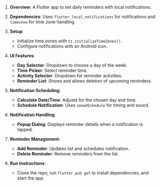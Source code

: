 

1. **Overview**: A Flutter app to set daily reminders with local notifications.

2. **Dependencies**: Uses `flutter_local_notifications` for notifications and `timezone` for time zone handling.

3. **Setup**:
   - Initialize time zones with `tz.initializeTimeZones()`.
   - Configure notifications with an Android icon.

4. **UI Features**:
   - **Day Selector**: Dropdown to choose a day of the week.
   - **Time Picker**: Select reminder time.
   - **Activity Selector**: Dropdown for reminder activities.
   - **Reminder List**: Shows and allows deletion of upcoming reminders.

5. **Notification Scheduling**:
   - **Calculate Date/Time**: Adjusts for the chosen day and time.
   - **Schedule Notification**: Uses `zonedSchedule` for timing and sound.

6. **Notification Handling**:
   - **Popup Dialog**: Displays reminder details when a notification is tapped.

7. **Reminder Management**:
   - **Add Reminder**: Updates list and schedules notification.
   - **Delete Reminder**: Remove reminders from the list.

8. **Run Instructions**:
   - Clone the repo, run `flutter pub get` to install dependencies, and start the app.


